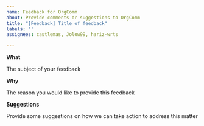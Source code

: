 ```yaml
---
name: Feedback for OrgComm
about: Provide comments or suggestions to OrgComm
title: "[Feedback] Title of feedback"
labels: ''
assignees: castlemas, Jolow99, hariz-wrts

---
```


**What**

The subject of your feedback



**Why**

The reason you would like to provide this feedback



**Suggestions**

Provide some suggestions on how we can take action to address this matter
